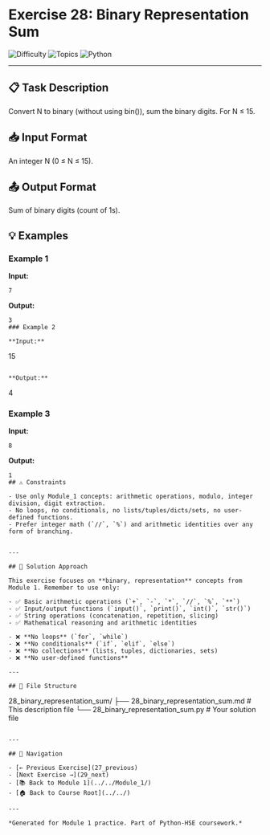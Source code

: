 # Exercise 28: Binary Representation Sum

![Difficulty](https://img.shields.io/badge/Difficulty-Module%201-green)
![Topics](https://img.shields.io/badge/Topics-binary%2C%20representation-blue)
![Python](https://img.shields.io/badge/Python-Module%201%20Concepts-yellow)

---

## 📋 Task Description

Convert N to binary (without using bin()), sum the binary digits. For N ≤ 15.
## 📥 Input Format

An integer N (0 ≤ N ≤ 15).
## 📤 Output Format

Sum of binary digits (count of 1s).
## 💡 Examples

### Example 1

**Input:**
```
7
```

**Output:**
```
3
### Example 2

**Input:**
```
15
```

**Output:**
```
4
### Example 3

**Input:**
```
8
```

**Output:**
```
1
## ⚠️ Constraints

- Use only Module_1 concepts: arithmetic operations, modulo, integer division, digit extraction.
- No loops, no conditionals, no lists/tuples/dicts/sets, no user-defined functions.
- Prefer integer math (`//`, `%`) and arithmetic identities over any form of branching.


---

## 🎯 Solution Approach

This exercise focuses on **binary, representation** concepts from Module 1. Remember to use only:

- ✅ Basic arithmetic operations (`+`, `-`, `*`, `//`, `%`, `**`)
- ✅ Input/output functions (`input()`, `print()`, `int()`, `str()`)
- ✅ String operations (concatenation, repetition, slicing)
- ✅ Mathematical reasoning and arithmetic identities

- ❌ **No loops** (`for`, `while`)
- ❌ **No conditionals** (`if`, `elif`, `else`)
- ❌ **No collections** (lists, tuples, dictionaries, sets)
- ❌ **No user-defined functions**

---

## 📁 File Structure
```
28_binary_representation_sum/
├── 28_binary_representation_sum.md     # This description file
└── 28_binary_representation_sum.py     # Your solution file
```

---

## 🔗 Navigation

- [← Previous Exercise](27_previous) 
- [Next Exercise →](29_next)
- [📚 Back to Module 1](../../Module_1/)
- [🏠 Back to Course Root](../../)

---

*Generated for Module 1 practice. Part of Python-HSE coursework.*
